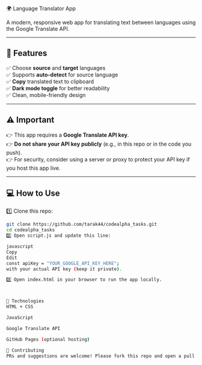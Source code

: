 🌍 Language Translator App

A modern, responsive web app for translating text between languages using the Google Translate API.

---

## 🚀 Features

✅ Choose **source** and **target** languages  
✅ Supports **auto-detect** for source language  
✅ **Copy** translated text to clipboard  
✅ **Dark mode toggle** for better readability  
✅ Clean, mobile-friendly design  

---

## ⚠️ Important

👉 This app requires a **Google Translate API key**.  
👉 **Do not share your API key publicly** (e.g., in this repo or in the code you push).  
👉 For security, consider using a server or proxy to protect your API key if you host this app live.

---

## 💻 How to Use

1️⃣ Clone this repo:
```bash
git clone https://github.com/tarak44/codealpha_tasks.git
cd codealpha_tasks
2️⃣ Open script.js and update this line:

javascript
Copy
Edit
const apiKey = "YOUR_GOOGLE_API_KEY_HERE";
with your actual API key (keep it private).

3️⃣ Open index.html in your browser to run the app locally.



📝 Technologies
HTML + CSS

JavaScript

Google Translate API

GitHub Pages (optional hosting)

🤝 Contributing
PRs and suggestions are welcome! Please fork this repo and open a pull request.

